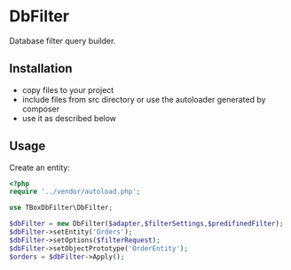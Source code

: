 DbFilter
===================

Database filter query builder. 

Installation
------------

* copy files to your project
* include files from src directory or use the autoloader generated by composer
* use it as described below


Usage
-----

Create an entity:

```php
<?php
require '../vendor/autoload.php';

use TBoxDbFilter\DbFilter;

$dbFilter = new DbFilter($adapter,$filterSettings,$predifinedFilter);
$dbFilter->setEntity('Orders');
$dbFilter->setOptions($filterRequest);
$dbFilter->setObjectPrototype('OrderEntity');
$orders = $dbFilter->Apply();



```
    

